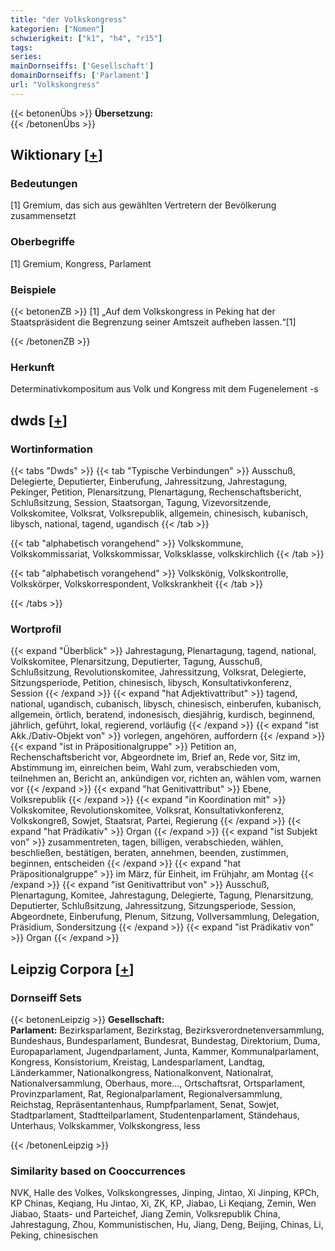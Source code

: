 ```yaml
---
title: "der Volkskongress"
kategorien: ["Nomen"]
schwierigkeit: ["k1", "h4", "r15"]
tags:
series:
mainDornseiffs: ['Gesellschaft']
domainDornseiffs: ['Parlament']
url: "Volkskongress"
---
```


{{< betonenÜbs >}}
**Übersetzung:**  
{{< /betonenÜbs >}}

## Wiktionary [[+](https://de.wiktionary.org/wiki/Volkskongress)]

### Bedeutungen
[1] Gremium, das sich aus gewählten Vertretern der Bevölkerung zusammensetzt  

### Oberbegriffe
[1] Gremium, Kongress, Parlament  

### Beispiele
{{< betonenZB >}}
[1] „Auf dem Volkskongress in Peking hat der Staatspräsident die Begrenzung seiner Amtszeit aufheben lassen.“[1]  

{{< /betonenZB >}}
### Herkunft
Determinativkompositum aus Volk und Kongress mit dem Fugenelement -s  



## dwds [[+](https://www.dwds.de/wb/Volkskongress)]

### Wortinformation
{{< tabs "Dwds" >}}
{{< tab "Typische Verbindungen" >}}
Ausschuß, Delegierte, Deputierter, Einberufung, Jahressitzung, Jahrestagung, Pekinger, Petition, Plenarsitzung, Plenartagung, Rechenschaftsbericht, Schlußsitzung, Session, Staatsorgan, Tagung, Vizevorsitzende, Volkskomitee, Volksrat, Volksrepublik, allgemein, chinesisch, kubanisch, libysch, national, tagend, ugandisch
{{< /tab >}}

{{< tab "alphabetisch vorangehend" >}}
Volkskommune, Volkskommissariat, Volkskommissar, Volksklasse, volkskirchlich
{{< /tab >}}

{{< tab "alphabetisch vorangehend" >}}
Volkskönig, Volkskontrolle, Volkskörper, Volkskorrespondent, Volkskrankheit
{{< /tab >}}

{{< /tabs >}}

### Wortprofil
{{< expand "Überblick" >}} Jahrestagung, Plenartagung, tagend, national, Volkskomitee, Plenarsitzung, Deputierter, Tagung, Ausschuß, Schlußsitzung, Revolutionskomitee, Jahressitzung, Volksrat, Delegierte, Sitzungsperiode, Petition, chinesisch, libysch, Konsultativkonferenz, Session {{< /expand >}}
{{< expand "hat Adjektivattribut" >}} tagend, national, ugandisch, cubanisch, libysch, chinesisch, einberufen, kubanisch, allgemein, örtlich, beratend, indonesisch, diesjährig, kurdisch, beginnend, jährlich, geführt, lokal, regierend, vorläufig {{< /expand >}}
{{< expand "ist Akk./Dativ-Objekt von" >}} vorlegen, angehören, auffordern {{< /expand >}}
{{< expand "ist in Präpositionalgruppe" >}} Petition an, Rechenschaftsbericht vor, Abgeordnete im, Brief an, Rede vor, Sitz im, Abstimmung im, einreichen beim, Wahl zum, verabschieden vom, teilnehmen an, Bericht an, ankündigen vor, richten an, wählen vom, warnen vor {{< /expand >}}
{{< expand "hat Genitivattribut" >}} Ebene, Volksrepublik {{< /expand >}}
{{< expand "in Koordination mit" >}} Volkskomitee, Revolutionskomitee, Volksrat, Konsultativkonferenz, Volkskongreß, Sowjet, Staatsrat, Partei, Regierung {{< /expand >}}
{{< expand "hat Prädikativ" >}} Organ {{< /expand >}}
{{< expand "ist Subjekt von" >}} zusammentreten, tagen, billigen, verabschieden, wählen, beschließen, bestätigen, beraten, annehmen, beenden, zustimmen, beginnen, entscheiden {{< /expand >}}
{{< expand "hat Präpositionalgruppe" >}} im März, für Einheit, im Frühjahr, am Montag {{< /expand >}}
{{< expand "ist Genitivattribut von" >}} Ausschuß, Plenartagung, Komitee, Jahrestagung, Delegierte, Tagung, Plenarsitzung, Deputierter, Schlußsitzung, Jahressitzung, Sitzungsperiode, Session, Abgeordnete, Einberufung, Plenum, Sitzung, Vollversammlung, Delegation, Präsidium, Sondersitzung {{< /expand >}}
{{< expand "ist Prädikativ von" >}} Organ {{< /expand >}}

## Leipzig Corpora [[+](https://corpora.uni-leipzig.de/en/res?word=Volkskongress&corpusId=deu_newscrawl-public_2018)]

### Dornseiff Sets
{{< betonenLeipzig >}}
**Gesellschaft:**  
**Parlament:** Bezirksparlament, Bezirkstag, Bezirksverordnetenversammlung, Bundeshaus, Bundesparlament, Bundesrat, Bundestag, Direktorium, Duma, Europaparlament, Jugendparlament, Junta, Kammer, Kommunalparlament, Kongress, Konsistorium, Kreistag, Landesparlament, Landtag, Länderkammer, Nationalkongress, Nationalkonvent, Nationalrat, Nationalversammlung, Oberhaus, more..., Ortschaftsrat, Ortsparlament, Provinzparlament, Rat, Regionalparlament, Regionalversammlung, Reichstag, Repräsentantenhaus, Rumpfparlament, Senat, Sowjet, Stadtparlament, Stadtteilparlament, Studentenparlament, Ständehaus, Unterhaus, Volkskammer, Volkskongress, less  

{{< /betonenLeipzig >}}

### Similarity based on Cooccurrences
NVK, Halle des Volkes, Volkskongresses, Jinping, Jintao, Xi Jinping, KPCh, KP Chinas, Keqiang, Hu Jintao, Xi, ZK, KP, Jiabao, Li Keqiang, Zemin, Wen Jiabao, Staats- und Parteichef, Jiang Zemin, Volksrepublik China, Jahrestagung, Zhou, Kommunistischen, Hu, Jiang, Deng, Beijing, Chinas, Li, Peking, chinesischen


